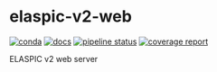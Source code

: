# elaspic-v2-web

[![conda](https://img.shields.io/conda/dn/ostrokach-forge/elaspic-v2-web.svg)](https://anaconda.org/ostrokach-forge/elaspic-v2-web/)
[![docs](https://img.shields.io/badge/docs-v0.1.0-blue.svg)](https://ostrokach.gitlab.io/elaspic-v2-web/v0.1.0/)
[![pipeline status](https://gitlab.com/ostrokach/elaspic-v2-web/badges/v0.1.0/pipeline.svg)](https://gitlab.com/ostrokach/elaspic-v2-web/commits/v0.1.0/)
[![coverage report](https://gitlab.com/ostrokach/elaspic-v2-web/badges/v0.1.0/coverage.svg)](https://ostrokach.gitlab.io/elaspic-v2-web/v0.1.0/htmlcov/)

ELASPIC v2 web server
